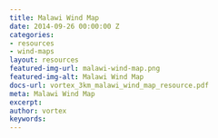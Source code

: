 ```yaml
---
title: Malawi Wind Map
date: 2014-09-26 00:00:00 Z
categories:
- resources
- wind-maps
layout: resources
featured-img-url: malawi-wind-map.png
featured-img-alt: Malawi Wind Map
docs-url: vortex_3km_malawi_wind_map_resource.pdf
meta: Malawi Wind Map
excerpt: 
author: vortex
keywords: 
---
```


